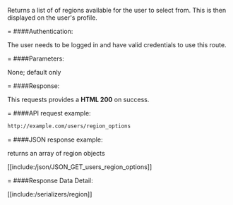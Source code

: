 <!-- --- title: GET /users/region_options -->

Returns a list of of regions available for the user to select from. This is then displayed on the user's profile.

=
####Authentication:

The user needs to be logged in and have valid credentials to use this route.

=
####Parameters:

None; default only

=
####Response:

This requests provides a <strong>HTML 200</strong> on success.

=
####API request example:
```html
http://example.com/users/region_options
```

=
####JSON response example:

returns an array of region objects

[[include:/json/JSON_GET_users_region_options]]

=
####Response Data Detail:

[[include:/serializers/region]]